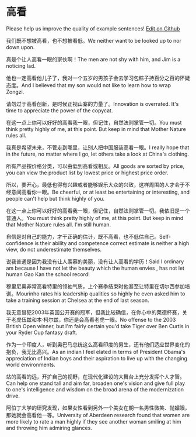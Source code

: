 # 高看

Please help us improve the quality of example sentences! [Edit on Github](https://github.com/jiyushe/jiyu-example-sentence-source/blob/main/chinese/gaokan.md)

<p><span class="chinese">我们既不想被高看，也不想被看低。</span><span class="english">We neither want to be looked up to nor down upon.</span></p>

<p><span class="chinese">真是个让人高看一眼的家伙啊！</span><span class="english">The men are not shy with him, and Jim is a noticing lad.</span></p>

<p><span class="chinese">他也一定高看他儿子了，我对一个五岁的男孩子会去学习包粽子持百分之百的怀疑态度。</span><span class="english">And I believed that my son would not like to learn how to wrap Zongzi.</span></p>

<p><span class="chinese">请勿过于高看创新，是时候正视山寨的力量了。</span><span class="english">Innovation is overrated. It's time to appreciate the power of the copycat.</span></p>

<p><span class="chinese">在这一点上你可以好好的高看我一眼，但记住，自然法则掌管一切。</span><span class="english">You must think pretty highly of me, at this point. But keep in mind that Mother Nature rules all.</span></p>

<p><span class="chinese">我真是希望未来，不管走到哪里，让别人把中国服装高看一眼。</span><span class="english">I really hope that in the future, no matter where I go, let others take a look at China's clothing.</span></p>

<p><span class="chinese">所有产品按价格分类，可以由低到高看或相反。</span><span class="english">All goods are sorted by price, you can view the product list by lowest price or highest price order.</span></p>

<p><span class="chinese">所以，要开心，最低也得有兴趣或者能够娱乐大众的兴致，这样周围的人才会于不经意间高看你一眼。</span><span class="english">Be cheerful, or at least be entertaining or interesting, and people can't help but think highly of you.</span></p>

<p><span class="chinese">在这一点上你可以好好的高看我一眼，但记住，自然法则掌管一切。我依旧是一个普通人。</span><span class="english">You must think pretty highly of me, at this point. But keep in mind that Mother Nature rules all. I'm still human.</span></p>

<p><span class="chinese">自信是对自己的能力，才干正确的估计，既不高看，也不低估自己。</span><span class="english">Self-confidence is their ability and competence correct estimate is neither a high view, do not underestimate themselves.</span></p>

<p><span class="chinese">说我普通是因为我没有让人羡慕的美丽，没有让人高看的学历！</span><span class="english">Said I ordinary am because I have not let the beauty which the human envies , has not let human Gao Kan the school record!</span></p>

<p><span class="chinese">穆里尼奥非常高看特里的领袖气质，上个赛季结束时他甚至让特里在切尔西参加培训。</span><span class="english">Mourinho rates his leadership qualities so highly he even asked him to take a training session at Chelsea at the end of last season.</span></p>

<p><span class="chinese">我无意冒犯2003年英国公开赛的冠军，但我比较确信，在你心中的莱德杯赛，关于老虎伍兹和本·柯尔兹，你还是会高看老虎一眼。</span><span class="english">No offense to the 2003 British Open winner, but I'm fairly certain you'd take Tiger over Ben Curtis in your Ryder Cup fantasy draft.</span></p>

<p><span class="chinese">作为一个印度人，听到奥巴马总统这么高看印度的男生，还有他们适应世界变化的抱负，我无比高兴。</span><span class="english">As an indian I feel elated in terms of President Obama's appreciation of Indian boys and their aspiration to live up with the changing world environments.</span></p>

<p><span class="chinese">站的高看的远，开扩自己的视野，在现代化建设的大舞台上充分发挥个人才智。</span><span class="english">Can help one stand tall and aim far, broaden one's vision and give full play to one's intelligence and wisdom on the broad arena of the modernization drive.</span></p>

<p><span class="chinese">阿伯丁大学的研究发现，如果女性看到另外一个美女在朝一名男性微笑、抛媚眼，那她就会高看他一等。</span><span class="english">University of Aberdeen research found that women are more likely to rate a man highly if they see another woman smiling at him and throwing him admiring glances.</span></p>

